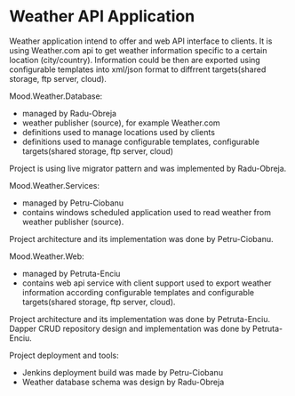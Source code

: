 Weather API Application
=====================

Weather application intend to offer and web API interface to clients.
It is using Weather.com api to get weather information specific to a certain location (city/country).
Information could be then are exported using configurable templates into xml/json format to diffrrent targets(shared storage, ftp server, cloud).
  
Mood.Weather.Database:
- managed by Radu-Obreja
- weather publisher (source), for example Weather.com
- definitions used to manage locations used by clients
- definitions used to manage configurable templates, configurable targets(shared storage, ftp server, cloud)
 
Project is using live migrator pattern and was implemented by Radu-Obreja.

Mood.Weather.Services:
- managed by Petru-Ciobanu
- contains windows scheduled application used to read weather from weather publisher (source).

Project architecture and its implementation was done by Petru-Ciobanu. 
  
Mood.Weather.Web:
- managed by Petruta-Enciu
- contains web api service with client support used to export weather information according configurable templates and configurable targets(shared storage, ftp server, cloud).

Project architecture and its implementation was done by Petruta-Enciu. 
Dapper CRUD repository design and implementation was done by Petruta-Enciu.

Project deployment and tools:
 - Jenkins deployment build was made by Petru-Ciobanu
 - Weather database schema was design by Radu-Obreja
